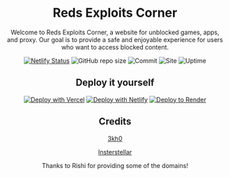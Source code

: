 <div align='center'>

# Reds Exploits Corner

Welcome to Reds Exploits Corner, a website for unblocked games, apps, and proxy. Our goal is to provide a safe and enjoyable experience for users who want to access blocked content.

[![Netlify Status](https://api.netlify.com/api/v1/badges/f7eb45c3-8ed9-495c-b3c1-509454478f89/deploy-status)](https://app.netlify.com/sites/superlative-liger-9df658/deploys)
![GitHub repo size](https://img.shields.io/github/repo-size/rednotsus/exploits)
![Commit](https://img.shields.io/github/commit-activity/w/rednotsus/exploits)
![Site](https://img.shields.io/website?url=https%3A%2F%2F55gms.com)
![Uptime](https://img.shields.io/uptimerobot/ratio/7/m793507060-97e6bef63b62591b668ced4f)

## Deploy it yourself

[![Deploy with Vercel](https://binbashbanana.github.io/deploy-buttons/buttons/remade/vercel.svg)](https://vercel.com/new/clone?repository-url=https://github.com/RedNotSus/exploits)
[![Deploy with Netlify](https://binbashbanana.github.io/deploy-buttons/buttons/remade/netlify.svg)](https://app.netlify.com/start/deploy?repository=https://github.com/RedNotSus/exploits)
[![Deploy to Render](https://binbashbanana.github.io/deploy-buttons/buttons/remade/render.svg)](https://render.com/deploy?repo=https://github.com/RedNotSus/exploits)

## Credits

<a href="https://github.com/3kh0/3kh0.github.io">3kh0</a>

<a href="https://github.com/interstellarnetwork/interstellar-v3">Insterstellar</a>


Thanks to Rishi for providing some of the domains!
